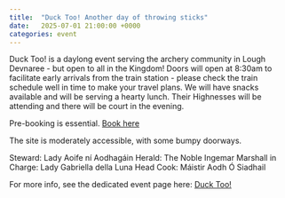 ```yaml
---
title:  "Duck Too! Another day of throwing sticks"
date:   2025-07-01 21:00:00 +0000
categories: event
---
```


Duck Too! is a daylong event serving the archery community in Lough Devnaree - but open to all in the Kingdom! Doors will open at 8:30am to facilitate early arrivals from the train station - please check the train schedule well in time to make your travel plans. We will have snacks available and will be serving a hearty lunch. Their Highnesses will be attending and there will be court in the evening.

Pre-booking is essential. [Book here](https://fienta.com/duck-a-fun-day-of-throwing-sticks-at-targets-125566)

The site is moderately accessible, with some bumpy doorways.

Steward: Lady Aoife ní Aodhagáin
Herald: The Noble Ingemar
Marshall in Charge: Lady Gabriella della Luna
Head Cook: Máistir Aodh Ó Siadhail

For more info, see the dedicated event page here: [Duck Too!](/events/2025/duck-too/) 